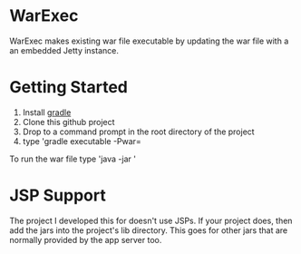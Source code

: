 WarExec
===
WarExec makes existing war file executable by updating the war file with a an embedded Jetty instance. 

# Getting Started
1. Install [gradle](http://www.gradle.org)
2. Clone this github project
3. Drop to a command prompt in the root directory of the project
4. type 'gradle executable -Pwar=<path-to-war-file>

To run the war file type 'java -jar <path-to-war-file>'

# JSP Support
The project I developed this for doesn't use JSPs. If your project does, then add the jars into the project's lib directory.
This goes for other jars that are normally provided by the app server too.